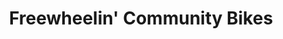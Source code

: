 ---
title: "Freewheelin' Community Bikes"
url: /indianapolis/freewheelin-community-bikes/
shop: bicycle
---